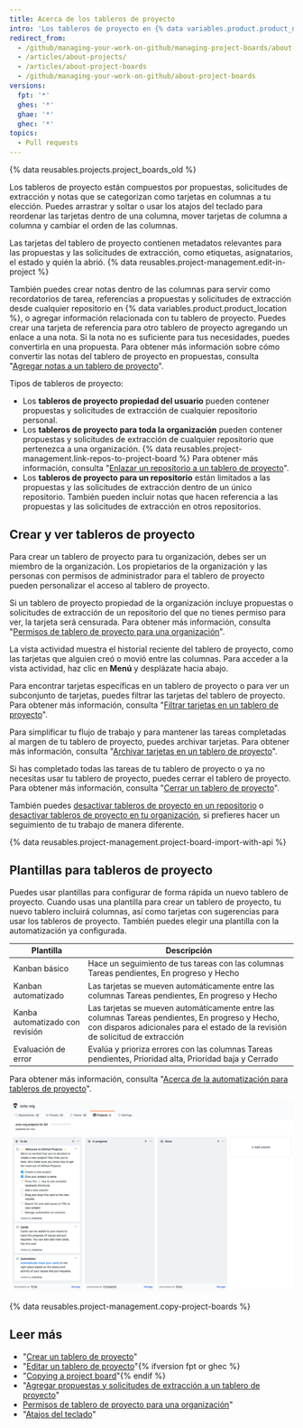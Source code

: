 ```yaml
---
title: Acerca de los tableros de proyecto
intro: 'Los tableros de proyecto en {% data variables.product.product_name %} te ayudan a organizar y priorizar tu trabajo. Puedes crear tableros de proyecto para un trabajo con características específicas, hojas de ruta completas y hasta listas de verificación de lanzamientos. Con los tableros de proyecto, tienes la flexibilidad de crear flujos de trabajo personalizados que se adapten a tus necesidades.'
redirect_from:
  - /github/managing-your-work-on-github/managing-project-boards/about-project-boards
  - /articles/about-projects/
  - /articles/about-project-boards
  - /github/managing-your-work-on-github/about-project-boards
versions:
  fpt: '*'
  ghes: '*'
  ghae: '*'
  ghec: '*'
topics:
  - Pull requests
---
```


{% data reusables.projects.project_boards_old %}

Los tableros de proyecto están compuestos por propuestas, solicitudes de extracción y notas que se categorizan como tarjetas en columnas a tu elección. Puedes arrastrar y soltar o usar los atajos del teclado para reordenar las tarjetas dentro de una columna, mover tarjetas de columna a columna y cambiar el orden de las columnas.

Las tarjetas del tablero de proyecto contienen metadatos relevantes para las propuestas y las solicitudes de extracción, como etiquetas, asignatarios, el estado y quién la abrió. {% data reusables.project-management.edit-in-project %}

También puedes crear notas dentro de las columnas para servir como recordatorios de tarea, referencias a propuestas y solicitudes de extracción desde cualquier repositorio en {% data variables.product.product_location %}, o agregar información relacionada con tu tablero de proyecto. Puedes crear una tarjeta de referencia para otro tablero de proyecto agregando un enlace a una nota. Si la nota no es suficiente para tus necesidades, puedes convertirla en una propuesta. Para obtener más información sobre cómo convertir las notas del tablero de proyecto en propuestas, consulta "[Agregar notas a un tablero de proyecto](/articles/adding-notes-to-a-project-board)".

Tipos de tableros de proyecto:

- Los **tableros de proyecto propiedad del usuario** pueden contener propuestas y solicitudes de extracción de cualquier repositorio personal.
- Los **tableros de proyecto para toda la organización** pueden contener propuestas y solicitudes de extracción de cualquier repositorio que pertenezca a una organización.  {% data reusables.project-management.link-repos-to-project-board %} Para obtener más información, consulta "[Enlazar un repositorio a un tablero de proyecto](/articles/linking-a-repository-to-a-project-board)".
- Los **tableros de proyecto para un repositorio** están limitados a las propuestas y las solicitudes de extracción dentro de un único repositorio. También pueden incluir notas que hacen referencia a las propuestas y las solicitudes de extracción en otros repositorios.

## Crear y ver tableros de proyecto

Para crear un tablero de proyecto para tu organización, debes ser un miembro de la organización. Los propietarios de la organización y las personas con permisos de administrador para el tablero de proyecto pueden personalizar el acceso al tablero de proyecto.

Si un tablero de proyecto propiedad de la organización incluye propuestas o solicitudes de extracción de un repositorio del que no tienes permiso para ver, la tarjeta será censurada.  Para obtener más información, consulta "[Permisos de tablero de proyecto para una organización](/articles/project-board-permissions-for-an-organization)".

La vista actividad muestra el historial reciente del tablero de proyecto, como las tarjetas que alguien creó o movió entre las columnas. Para acceder a la vista actividad, haz clic en **Menú** y desplázate hacia abajo.

Para encontrar tarjetas específicas en un tablero de proyecto o para ver un subconjunto de tarjetas, puedes filtrar las tarjetas del tablero de proyecto. Para obtener más información, consulta "[Filtrar tarjetas en un tablero de proyecto](/articles/filtering-cards-on-a-project-board)".

Para simplificar tu flujo de trabajo y para mantener las tareas completadas al margen de tu tablero de proyecto, puedes archivar tarjetas. Para obtener más información, consulta "[Archivar tarjetas en un tablero de proyecto](/articles/archiving-cards-on-a-project-board)".

Si has completado todas las tareas de tu tablero de proyecto o ya no necesitas usar tu tablero de proyecto, puedes cerrar el tablero de proyecto. Para obtener más información, consulta "[Cerrar un tablero de proyecto](/articles/closing-a-project-board)".

También puedes [desactivar tableros de proyecto en un repositorio](/articles/disabling-project-boards-in-a-repository) o [desactivar tableros de proyecto en tu organización](/articles/disabling-project-boards-in-your-organization), si prefieres hacer un seguimiento de tu trabajo de manera diferente.

{% data reusables.project-management.project-board-import-with-api %}

## Plantillas para tableros de proyecto

Puedes usar plantillas para configurar de forma rápida un nuevo tablero de proyecto. Cuando usas una plantilla para crear un tablero de proyecto, tu nuevo tablero incluirá columnas, así como tarjetas con sugerencias para usar los tableros de proyecto. También puedes elegir una plantilla con la automatización ya configurada.

| Plantilla                       | Descripción                                                                                                                                                                         |
| ------------------------------- | ----------------------------------------------------------------------------------------------------------------------------------------------------------------------------------- |
| Kanban básico                   | Hace un seguimiento de tus tareas con las columnas Tareas pendientes, En progreso y Hecho                                                                                           |
| Kanban automatizado             | Las tarjetas se mueven automáticamente entre las columnas Tareas pendientes, En progreso y Hecho                                                                                    |
| Kanba automatizado con revisión | Las tarjetas se mueven automáticamente entre las columnas Tareas pendientes, En progreso y Hecho, con disparos adicionales para el estado de la revisión de solicitud de extracción |
| Evaluación de error             | Evalúa y prioriza errores con las columnas Tareas pendientes, Prioridad alta, Prioridad baja y Cerrado                                                                              |

Para obtener más información, consulta "[Acerca de la automatización para tableros de proyecto](/articles/about-automation-for-project-boards)".

![Tablero de proyecto con plantilla de kanban básico](/assets/images/help/projects/project-board-basic-kanban-template.png)

{% data reusables.project-management.copy-project-boards %}

## Leer más

- "[Crear un tablero de proyecto](/articles/creating-a-project-board)"
- "[Editar un tablero de proyecto](/articles/editing-a-project-board)"{% ifversion fpt or ghec %}
- "[Copying a project board](/articles/copying-a-project-board)"{% endif %}
- "[Agregar propuestas y solicitudes de extracción a un tablero de proyecto](/articles/adding-issues-and-pull-requests-to-a-project-board)"
- [Permisos de tablero de proyecto para una organización](/articles/project-board-permissions-for-an-organization)"
- "[Atajos del teclado](/articles/keyboard-shortcuts/#project-boards)"
